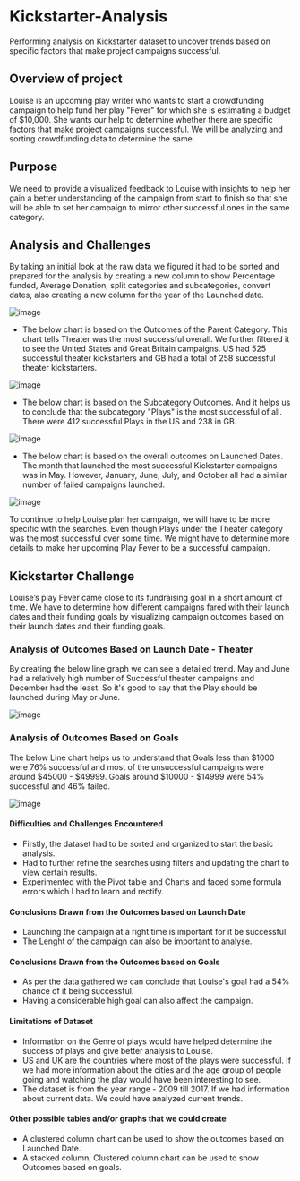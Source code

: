 # Kickstarter-Analysis
Performing analysis on Kickstarter dataset to uncover trends based on specific factors that make project campaigns successful.

## Overview of project 
Louise is an upcoming play writer who wants to start a crowdfunding campaign to help fund her play "Fever" for which she is estimating a budget of $10,000. She wants our help to determine whether there are specific factors that make project campaigns successful. We will be analyzing and sorting crowdfunding data to determine the same.

## Purpose
We need to provide a visualized feedback to Louise with insights to help her gain a better understanding of the campaign from start to finish so that she will be able to set her campaign to mirror other successful ones in the same category.

## Analysis and Challenges 
By taking an initial look at the raw data we figured it had to be sorted and prepared for the analysis by creating a new column to show Percentage funded, Average Donation, split categories and subcategories, convert dates, also creating a new column for the year of the Launched date.

![image](https://user-images.githubusercontent.com/78935551/109440416-343e0300-7a00-11eb-8834-06fccf978f05.png)


- The below chart is based on the Outcomes of the Parent Category. This chart tells Theater was the most successful overall. We further filtered it to see the United States and Great Britain campaigns. US had 525 successful theater kickstarters and GB had a total of 258 successful theater kickstarters.


![image](https://user-images.githubusercontent.com/78935551/109452425-b2f56900-7a1d-11eb-903a-0be2498cec8d.png)


- The below chart is based on the Subcategory Outcomes. And it helps us to conclude that the subcategory "Plays" is the most successful of all. There were 412 successful Plays in the US and 238 in GB. 


![image](https://user-images.githubusercontent.com/78935551/109454698-c5be6c80-7a22-11eb-9bff-45a56f625b9a.png)

- The below chart is based on the overall outcomes on Launched Dates. The month that launched the most successful Kickstarter campaigns was in May. However, January, June, July, and October all had a similar number of failed campaigns launched.

![image](https://user-images.githubusercontent.com/78935551/109546563-626f2180-7a98-11eb-958b-d32a1ff1c11e.png)

To continue to help Louise plan her campaign, we will have to be more specific with the searches. 
Even though Plays under the Theater category was the most successful over some time. We might have to determine more details to make her upcoming Play Fever to be a successful campaign.



## Kickstarter Challenge
Louise’s play Fever came close to its fundraising goal in a short amount of time. We have to determine how different campaigns fared with their launch dates and their funding goals by visualizing campaign outcomes based on their launch dates and their funding goals.

### Analysis of Outcomes Based on Launch Date - Theater
By creating the below line graph we can see a detailed trend. May and June had a relatively high number of Successful theater campaigns and December had the least. So it's good to say that the Play should be launched during May or June.


![image](https://user-images.githubusercontent.com/78935551/109549088-78caac80-7a9b-11eb-9076-2d45d6839bef.png)


### Analysis of Outcomes Based on Goals
The below Line chart helps us to understand that Goals less than $1000 were 76% successful and most of the unsuccessful campaigns were around $45000 - $49999. Goals around $10000 - $14999 were 54% successful and 46% failed. 

![image](https://user-images.githubusercontent.com/78935551/109552473-d06b1700-7a9f-11eb-9852-c0f4b41545c4.png)


#### Difficulties and Challenges Encountered 
 - Firstly, the dataset had to be sorted and organized to start the basic analysis.
 - Had to further refine the searches using filters and updating the chart to view certain results.
 - Experimented with the Pivot table and Charts and faced some formula errors which I had to learn and rectify.
 
 
 #### Conclusions Drawn from the Outcomes based on Launch Date 
 - Launching the campaign at a right time is important for it be successful.
 - The Lenght of the campaign can also be important to analyse.
 
 
#### Conclusions Drawn from the Outcomes based on Goals
- As per the data gathered we can conclude that Louise's goal had a 54% chance of it being successful.
- Having a considerable high goal can also affect the campaign.


#### Limitations of Dataset
- Information on the Genre of plays would have helped determine the success of plays and give better analysis to Louise. 
- US and UK are the countries where most of the plays were successful. If we had more information about the cities and the age group of people going and watching the play would have been interesting to see.
- The dataset is from the year range - 2009 till 2017. If we had information about current data. We could have analyzed current trends.

#### Other possible tables and/or graphs that we could create
- A clustered column chart can be used to show the outcomes based on Launched Date.
- A stacked column, Clustered column chart can be used to show Outcomes based on goals. 





 
 



 
 
 































